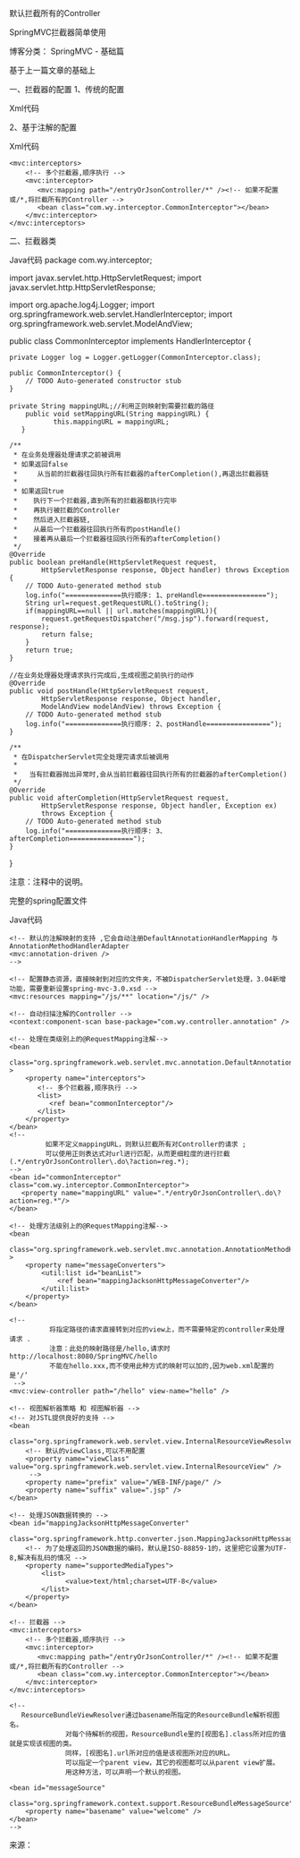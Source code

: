 
默认拦截所有的Controller

SpringMVC拦截器简单使用

博客分类： SpringMVC - 基础篇

基于上一篇文章的基础上

一、拦截器的配置
   1、传统的配置

Xml代码
<bean
        class="org.springframework.web.servlet.mvc.annotation.DefaultAnnotationHandlerMapping" >
        <property name="interceptors">
           <!-- 多个拦截器,顺序执行 -->
           <list>
              <ref bean="commonInterceptor"/>
           </list>
        </property>
    </bean>
    <!--
              如果不定义mappingURL，则默认拦截所有对Controller的请求 ;
             可以使用正则表达式对url进行匹配，从而更细粒度的进行拦截(.*/entryOrJsonController\.do\?action=reg.*);
    -->
    <bean id="commonInterceptor" class="com.wy.interceptor.CommonInterceptor">
       <property name="mappingURL" value=".*/entryOrJsonController\.do\?action=reg.*"/>
    </bean>

  2、基于注解的配置

Xml代码
<!-- 拦截器 -->
    <mvc:interceptors>
        <!-- 多个拦截器,顺序执行 -->
        <mvc:interceptor>
           <mvc:mapping path="/entryOrJsonController/*" /><!-- 如果不配置或/*,将拦截所有的Controller -->
           <bean class="com.wy.interceptor.CommonInterceptor"></bean>
        </mvc:interceptor>
    </mvc:interceptors>




二、拦截器类

Java代码
package com.wy.interceptor;

import javax.servlet.http.HttpServletRequest;
import javax.servlet.http.HttpServletResponse;

import org.apache.log4j.Logger;
import org.springframework.web.servlet.HandlerInterceptor;
import org.springframework.web.servlet.ModelAndView;

public class CommonInterceptor implements HandlerInterceptor {

    private Logger log = Logger.getLogger(CommonInterceptor.class);

    public CommonInterceptor() {
        // TODO Auto-generated constructor stub
    }

    private String mappingURL;//利用正则映射到需要拦截的路径
        public void setMappingURL(String mappingURL) {
               this.mappingURL = mappingURL;
       }

    /**
     * 在业务处理器处理请求之前被调用
     * 如果返回false
     *     从当前的拦截器往回执行所有拦截器的afterCompletion(),再退出拦截器链
     *
     * 如果返回true
     *    执行下一个拦截器,直到所有的拦截器都执行完毕
     *    再执行被拦截的Controller
     *    然后进入拦截器链,
     *    从最后一个拦截器往回执行所有的postHandle()
     *    接着再从最后一个拦截器往回执行所有的afterCompletion()
     */
    @Override
    public boolean preHandle(HttpServletRequest request,
            HttpServletResponse response, Object handler) throws Exception {
        // TODO Auto-generated method stub
        log.info("==============执行顺序: 1、preHandle================");
        String url=request.getRequestURL().toString();
        if(mappingURL==null || url.matches(mappingURL)){
            request.getRequestDispatcher("/msg.jsp").forward(request, response);
            return false;
        }
        return true;
    }

    //在业务处理器处理请求执行完成后,生成视图之前执行的动作
    @Override
    public void postHandle(HttpServletRequest request,
            HttpServletResponse response, Object handler,
            ModelAndView modelAndView) throws Exception {
        // TODO Auto-generated method stub
        log.info("==============执行顺序: 2、postHandle================");
    }

    /**
     * 在DispatcherServlet完全处理完请求后被调用
     *
     *   当有拦截器抛出异常时,会从当前拦截器往回执行所有的拦截器的afterCompletion()
     */
    @Override
    public void afterCompletion(HttpServletRequest request,
            HttpServletResponse response, Object handler, Exception ex)
            throws Exception {
        // TODO Auto-generated method stub
        log.info("==============执行顺序: 3、afterCompletion================");
    }

}


注意：注释中的说明。

完整的spring配置文件

Java代码
<?xml version="1.0" encoding="UTF-8" ?>
<beans xmlns="http://www.springframework.org/schema/beans"
        xmlns:xsi="http://www.w3.org/2001/XMLSchema-instance"
        xmlns:context="http://www.springframework.org/schema/context"
        xmlns:mvc="http://www.springframework.org/schema/mvc"
        xmlns:util="http://www.springframework.org/schema/util"
        xsi:schemaLocation="
          http://www.springframework.org/schema/beans
          http://www.springframework.org/schema/beans/spring-beans-3.0.xsd
          http://www.springframework.org/schema/context
          http://www.springframework.org/schema/context/spring-context-3.0.xsd
          http://www.springframework.org/schema/mvc
          http://www.springframework.org/schema/mvc/spring-mvc-3.0.xsd
          http://www.springframework.org/schema/util
          http://www.springframework.org/schema/util/spring-util-3.0.xsd">

    <!-- 默认的注解映射的支持 ,它会自动注册DefaultAnnotationHandlerMapping 与AnnotationMethodHandlerAdapter
    <mvc:annotation-driven />
    -->

    <!-- 配置静态资源，直接映射到对应的文件夹，不被DispatcherServlet处理，3.04新增功能，需要重新设置spring-mvc-3.0.xsd -->
    <mvc:resources mapping="/js/**" location="/js/" />

    <!-- 自动扫描注解的Controller -->
    <context:component-scan base-package="com.wy.controller.annotation" />

    <!-- 处理在类级别上的@RequestMapping注解-->
    <bean
        class="org.springframework.web.servlet.mvc.annotation.DefaultAnnotationHandlerMapping" >
        <property name="interceptors">
           <!-- 多个拦截器,顺序执行 -->
           <list>
              <ref bean="commonInterceptor"/>
           </list>
        </property>
    </bean>
    <!--
             如果不定义mappingURL，则默认拦截所有对Controller的请求 ;
             可以使用正则表达式对url进行匹配，从而更细粒度的进行拦截(.*/entryOrJsonController\.do\?action=reg.*);
    -->
    <bean id="commonInterceptor" class="com.wy.interceptor.CommonInterceptor">
       <property name="mappingURL" value=".*/entryOrJsonController\.do\?action=reg.*"/>
    </bean>

    <!-- 处理方法级别上的@RequestMapping注解-->
    <bean
        class="org.springframework.web.servlet.mvc.annotation.AnnotationMethodHandlerAdapter" >
        <property name="messageConverters">
            <util:list id="beanList">
                <ref bean="mappingJacksonHttpMessageConverter"/>
            </util:list>
        </property>
    </bean>

    <!--
              将指定路径的请求直接转到对应的view上，而不需要特定的controller来处理请求 .
              注意：此处的映射路径是/hello,请求时http://localhost:8080/SpringMVC/hello
              不能在hello.xxx,而不使用此种方式的映射可以加的,因为web.xml配置的是‘/’
     -->
    <mvc:view-controller path="/hello" view-name="hello" />

    <!-- 视图解析器策略 和 视图解析器 -->
    <!-- 对JSTL提供良好的支持 -->
    <bean
        class="org.springframework.web.servlet.view.InternalResourceViewResolver">
        <!-- 默认的viewClass,可以不用配置
        <property name="viewClass" value="org.springframework.web.servlet.view.InternalResourceView" />
         -->
        <property name="prefix" value="/WEB-INF/page/" />
        <property name="suffix" value=".jsp" />
    </bean>

    <!-- 处理JSON数据转换的 -->
    <bean id="mappingJacksonHttpMessageConverter"
        class="org.springframework.http.converter.json.MappingJacksonHttpMessageConverter">
        <!-- 为了处理返回的JSON数据的编码，默认是ISO-88859-1的，这里把它设置为UTF-8,解决有乱码的情况 -->
        <property name="supportedMediaTypes">
            <list>
                  <value>text/html;charset=UTF-8</value>
            </list>
        </property>
    </bean>

    <!-- 拦截器 -->
    <mvc:interceptors>
        <!-- 多个拦截器,顺序执行 -->
        <mvc:interceptor>
           <mvc:mapping path="/entryOrJsonController/*" /><!-- 如果不配置或/*,将拦截所有的Controller -->
           <bean class="com.wy.interceptor.CommonInterceptor"></bean>
        </mvc:interceptor>
    </mvc:interceptors>

    <!--
       ResourceBundleViewResolver通过basename所指定的ResourceBundle解析视图名。
                  对每个待解析的视图，ResourceBundle里的[视图名].class所对应的值就是实现该视图的类。
                  同样，[视图名].url所对应的值是该视图所对应的URL。
                  可以指定一个parent view，其它的视图都可以从parent view扩展。
                  用这种方法，可以声明一个默认的视图。

    <bean id="messageSource"
        class="org.springframework.context.support.ResourceBundleMessageSource">
        <property name="basename" value="welcome" />
    </bean>
    -->

</beans>
来源： <http://exceptioneye.iteye.com/blog/1303842>
